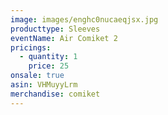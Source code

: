 ```yaml
---
image: images/enghc0nucaeqjsx.jpg
producttype: Sleeves
eventName: Air Comiket 2
pricings:
  - quantity: 1
    price: 25
onsale: true
asin: VHMuyyLrm
merchandise: comiket
---
```

